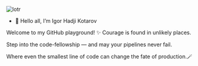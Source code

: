![lotr](https://github.com/user-attachments/assets/f3176d9e-5da9-4e47-8f35-29d543a82267)


- 👋 Hello all, I’m Igor Hadji Kotarov

Welcome to my GitHub playground!
✨ Courage is found in unlikely places.

Step into the code-fellowship — and may your pipelines never fail.

Where even the smallest line of code can change the fate of production.🪄
